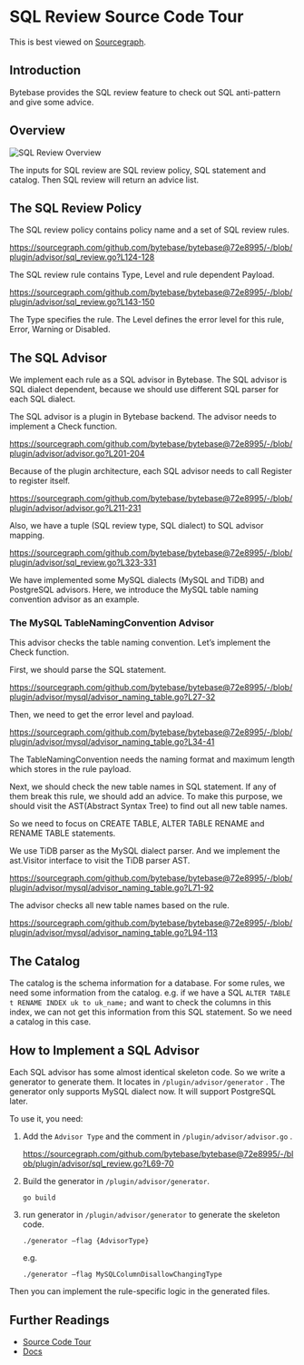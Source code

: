 # SQL Review Source Code Tour

This is best viewed on [Sourcegraph](https://sourcegraph.com/github.com/bytebase/bytebase/-/blob/docs/design/sql-review-source-code-tour.snb.md).

## Introduction

Bytebase provides the SQL review feature to check out SQL anti-pattern and give some advice.

## Overview

![SQL Review Overview](https://raw.githubusercontent.com/bytebase/bytebase/main/docs/assets/sql-review-overview.webp)

The inputs for SQL review are SQL review policy, SQL statement and catalog. Then SQL review will return an advice list. 

## The SQL Review Policy

The SQL review policy contains policy name and a set of SQL review rules.

https://sourcegraph.com/github.com/bytebase/bytebase@72e8995/-/blob/plugin/advisor/sql_review.go?L124-128

The SQL review rule contains Type, Level and rule dependent Payload.

https://sourcegraph.com/github.com/bytebase/bytebase@72e8995/-/blob/plugin/advisor/sql_review.go?L143-150

The Type specifies the rule. The Level defines the error level for this rule, Error, Warning or Disabled.

## The SQL Advisor

We implement each rule as a SQL advisor in Bytebase. The SQL advisor is SQL dialect dependent, because we should use different SQL parser for each SQL dialect.

The SQL advisor is a plugin in Bytebase backend. The advisor needs to implement a Check function.

https://sourcegraph.com/github.com/bytebase/bytebase@72e8995/-/blob/plugin/advisor/advisor.go?L201-204

Because of the plugin architecture, each SQL advisor needs to call Register to register itself.

https://sourcegraph.com/github.com/bytebase/bytebase@72e8995/-/blob/plugin/advisor/advisor.go?L211-231

Also, we have a tuple (SQL review type, SQL dialect) to SQL advisor mapping.

https://sourcegraph.com/github.com/bytebase/bytebase@72e8995/-/blob/plugin/advisor/sql_review.go?L323-331

We have implemented some MySQL dialects (MySQL and TiDB) and PostgreSQL advisors. Here, we introduce the MySQL table naming convention advisor as an example. 

### The MySQL TableNamingConvention Advisor

This advisor checks the table naming convention. Let’s implement the Check function.

First, we should parse the SQL statement.

https://sourcegraph.com/github.com/bytebase/bytebase@72e8995/-/blob/plugin/advisor/mysql/advisor_naming_table.go?L27-32

Then, we need to get the error level and payload.

https://sourcegraph.com/github.com/bytebase/bytebase@72e8995/-/blob/plugin/advisor/mysql/advisor_naming_table.go?L34-41

The TableNamingConvention needs the naming format and maximum length which stores in the rule payload.

Next, we should check the new table names in SQL statement. If any of them break this rule, we should add an advice. To make this purpose, we should visit the AST(Abstract Syntax Tree) to find out all new table names.

So we need to focus on CREATE TABLE, ALTER TABLE RENAME and RENAME TABLE statements.

We use TiDB parser as the MySQL dialect parser. And we implement the ast.Visitor interface to visit the TiDB parser AST.

https://sourcegraph.com/github.com/bytebase/bytebase@72e8995/-/blob/plugin/advisor/mysql/advisor_naming_table.go?L71-92

The advisor checks all new table names based on the rule.

https://sourcegraph.com/github.com/bytebase/bytebase@72e8995/-/blob/plugin/advisor/mysql/advisor_naming_table.go?L94-113


## The Catalog

The catalog is the schema information for a database. For some rules, we need some information from the catalog. e.g. if we have a SQL `ALTER TABLE t RENAME INDEX uk to uk_name;` and want to check the columns in this index, we can not get this information from this SQL statement. So we need a catalog in this case.


## How to Implement a SQL Advisor

Each SQL advisor has some almost identical skeleton code. So we write a generator to generate them. It locates in `/plugin/advisor/generator` . The generator only supports MySQL dialect now. It will support PostgreSQL later.

To use it, you need:

1. Add the `Advisor Type` and the comment in `/plugin/advisor/advisor.go` .

	https://sourcegraph.com/github.com/bytebase/bytebase@72e8995/-/blob/plugin/advisor/sql_review.go?L69-70

2. Build the generator in `/plugin/advisor/generator`. 
	```shell
	go build
	```

3. run generator in `/plugin/advisor/generator`  to generate the skeleton code.
	```shell
	./generator —flag {AdvisorType}
	```

	e.g.
	```shell
	./generator —flag MySQLColumnDisallowChangingType
	```

Then you can implement the rule-specific logic in the generated files.

## Further Readings

- [Source Code Tour](https://sourcegraph.com/github.com/bytebase/bytebase/-/blob/docs/design/source-code-tour.snb.md)
- [Docs](https://bytebase.com/docs)
